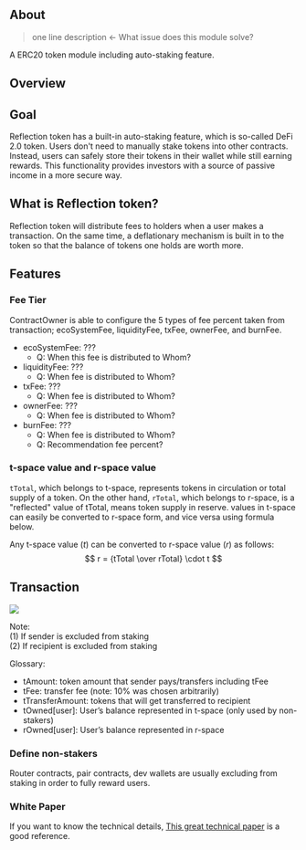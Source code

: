 ## About
> one line description ← What issue does this module solve?

A ERC20 token module including auto-staking feature.

## Overview

## Goal

Reflection token has a built-in auto-staking feature, which is so-called DeFi 2.0 token. Users don't need to manually stake tokens into other contracts. Instead, users can safely store their tokens in their wallet while still earning rewards. This functionality provides investors with a source of passive income in a more secure way.

## What is Reflection token?

Reflection token will distribute fees to holders when a user makes a transaction. On the same time, a deflationary mechanism is built in to the token so that the balance of tokens one holds are worth more.


## Features
### Fee Tier
ContractOwner is able to configure the 5 types of fee percent taken from transaction; ecoSystemFee, liquidityFee, txFee, ownerFee, and burnFee.

- ecoSystemFee: ???
    - Q: When this fee is distributed to Whom?
- liquidityFee: ???
    - Q: When fee is distributed to Whom? 
- txFee: ???
    - Q: When fee is distributed to Whom? 
- ownerFee: ???
    - Q: When fee is distributed to Whom? 
- burnFee: ???
    - Q: When fee is distributed to Whom?
    - Q: Recommendation fee percent?

### t-space value and r-space value
`tTotal`, which belongs to t-space, represents tokens in circulation or total supply of a token. On the other hand, `rTotal`, which belongs to r-space, is a "reflected" value of tTotal, means token supply in reserve. values in t-space can easily be converted to r-space form, and vice versa using formula below.

Any t-space value $(t)$ can be converted to r-space value $(r)$ as follows:
$$ r = {tTotal \over rTotal} \cdot t $$


## Transaction
<a href="https://www.linkpicture.com/view.php?img=LPic61075f154e16f2017733822"><img src="https://www.linkpicture.com/q/Screen-Shot-2021-08-02-at-11.40.46.png" type="image"></a>

Note:  
(1) If sender is excluded from staking  
(2) If recipient is excluded from staking

Glossary:
- tAmount: token amount that sender pays/transfers including tFee
- tFee: transfer fee (note: 10% was chosen arbitrarily)
- tTransferAmount: tokens that will get transferred to recipient
- tOwned[user]: User’s balance represented in t-space (only used by non-stakers)
- rOwned[user]: User’s balance represented in r-space

### Define non-stakers

Router contracts, pair contracts, dev wallets are usually excluding from staking in order to fully reward users.

### White Paper

If you want to know the technical details, [This great technical paper](https://reflect-contract-doc.netlify.app/) is a good reference.